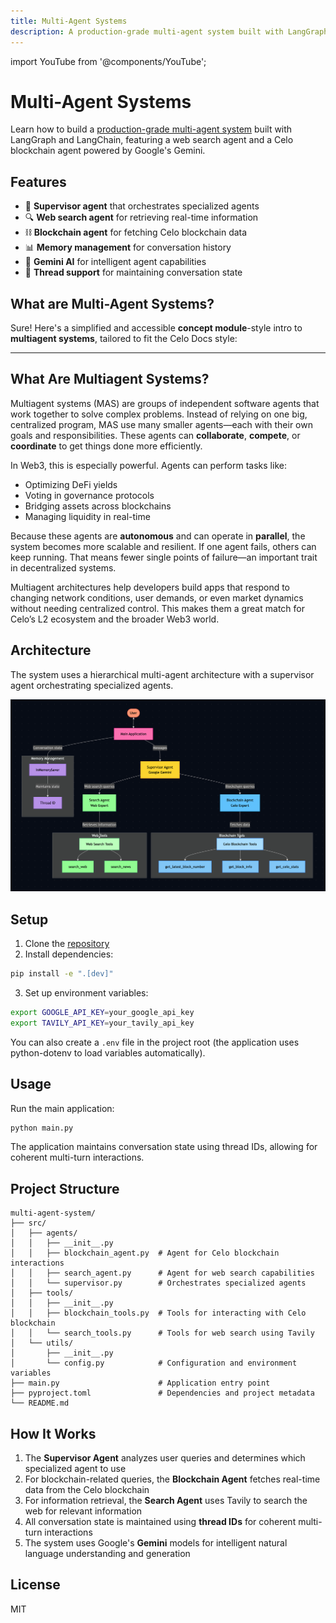 ```yaml
---
title: Multi-Agent Systems
description: A production-grade multi-agent system built with LangGraph and LangChain, featuring a web search agent and a Celo blockchain agent powered by Google's Gemini.
---
```

import YouTube from '@components/YouTube';


# Multi-Agent Systems

Learn how to build a [production-grade multi-agent system](https://github.com/celo-org/example-multi-agent-system) built with LangGraph and LangChain, featuring a web search agent and a Celo blockchain agent powered by Google's Gemini.

<YouTube videoId="5bLZqf_YBmQ"/>

## Features

- 🤖 **Supervisor agent** that orchestrates specialized agents
- 🔍 **Web search agent** for retrieving real-time information
- ⛓️ **Blockchain agent** for fetching Celo blockchain data
- 📊 **Memory management** for conversation history
- 🤖 **Gemini AI** for intelligent agent capabilities
- 🧵 **Thread support** for maintaining conversation state

## What are Multi-Agent Systems?

Sure! Here's a simplified and accessible **concept module**-style intro to **multiagent systems**, tailored to fit the Celo Docs style:

---

## What Are Multiagent Systems?

Multiagent systems (MAS) are groups of independent software agents that work together to solve complex problems. Instead of relying on one big, centralized program, MAS use many smaller agents—each with their own goals and responsibilities. These agents can **collaborate**, **compete**, or **coordinate** to get things done more efficiently.

In Web3, this is especially powerful. Agents can perform tasks like:

* Optimizing DeFi yields
* Voting in governance protocols
* Bridging assets across blockchains
* Managing liquidity in real-time

Because these agents are **autonomous** and can operate in **parallel**, the system becomes more scalable and resilient. If one agent fails, others can keep running. That means fewer single points of failure—an important trait in decentralized systems.

Multiagent architectures help developers build apps that respond to changing network conditions, user demands, or even market dynamics without needing centralized control. This makes them a great match for Celo’s L2 ecosystem and the broader Web3 world.


## Architecture

The system uses a hierarchical multi-agent architecture with a supervisor agent orchestrating specialized agents.

![AI](/img/developer/multi-agents.png)

## Setup

1. Clone the [repository](https://github.com/celo-org/example-multi-agent-system)
2. Install dependencies:

```bash
pip install -e ".[dev]"
```

3. Set up environment variables:

```bash
export GOOGLE_API_KEY=your_google_api_key
export TAVILY_API_KEY=your_tavily_api_key
```

You can also create a `.env` file in the project root (the application uses python-dotenv to load variables automatically).

## Usage

Run the main application:

```bash
python main.py
```

The application maintains conversation state using thread IDs, allowing for coherent multi-turn interactions.

## Project Structure

```
multi-agent-system/
├── src/
│   ├── agents/
│   │   ├── __init__.py
│   │   ├── blockchain_agent.py  # Agent for Celo blockchain interactions
│   │   ├── search_agent.py      # Agent for web search capabilities
│   │   └── supervisor.py        # Orchestrates specialized agents
│   ├── tools/
│   │   ├── __init__.py
│   │   ├── blockchain_tools.py  # Tools for interacting with Celo blockchain
│   │   └── search_tools.py      # Tools for web search using Tavily
│   └── utils/
│       ├── __init__.py
│       └── config.py            # Configuration and environment variables
├── main.py                      # Application entry point
├── pyproject.toml               # Dependencies and project metadata
└── README.md
```

## How It Works

1. The **Supervisor Agent** analyzes user queries and determines which specialized agent to use
2. For blockchain-related queries, the **Blockchain Agent** fetches real-time data from the Celo blockchain
3. For information retrieval, the **Search Agent** uses Tavily to search the web for relevant information
4. All conversation state is maintained using **thread IDs** for coherent multi-turn interactions
5. The system uses Google's **Gemini** models for intelligent natural language understanding and generation

## License

MIT